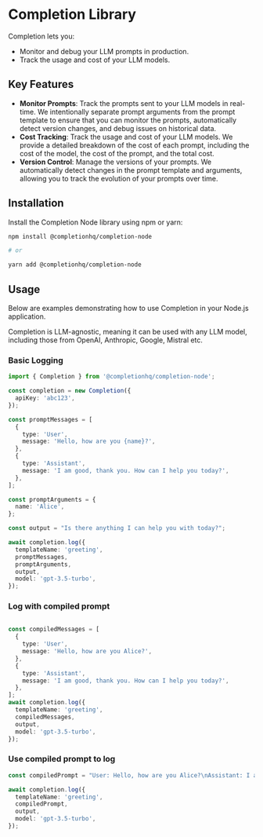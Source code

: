# Completion Library

Completion lets you:

- Monitor and debug your LLM prompts in production.
- Track the usage and cost of your LLM models.

## Key Features

- **Monitor Prompts**: Track the prompts sent to your LLM models in real-time. We intentionally separate prompt arguments from the prompt template to ensure that you can monitor the prompts, automatically detect version changes, and debug issues on historical data.
- **Cost Tracking**: Track the usage and cost of your LLM models. We provide a detailed breakdown of the cost of each prompt, including the cost of the model, the cost of the prompt, and the total cost.
- **Version Control**: Manage the versions of your prompts. We automatically detect changes in the prompt template and arguments, allowing you to track the evolution of your prompts over time.

## Installation

Install the Completion Node library using npm or yarn:

```bash
npm install @completionhq/completion-node

# or

yarn add @completionhq/completion-node
```

## Usage

Below are examples demonstrating how to use Completion in your Node.js application.

Completion is LLM-agnostic, meaning it can be used with any LLM model, including those from OpenAI, Anthropic, Google, Mistral etc.

### Basic Logging

```typescript
import { Completion } from '@completionhq/completion-node';

const completion = new Completion({
  apiKey: 'abc123',
});

const promptMessages = [
  {
    type: 'User',
    message: 'Hello, how are you {name}?',
  },
  {
    type: 'Assistant',
    message: 'I am good, thank you. How can I help you today?',
  },
];

const promptArguments = {
  name: 'Alice',
};

const output = "Is there anything I can help you with today?";

await completion.log({
  templateName: 'greeting',
  promptMessages,
  promptArguments,
  output,
  model: 'gpt-3.5-turbo',
});
```

### Log with compiled prompt

```typescript

const compiledMessages = [
  {
    type: 'User',
    message: 'Hello, how are you Alice?',
  },
  {
    type: 'Assistant',
    message: 'I am good, thank you. How can I help you today?',
  },
];
await completion.log({
  templateName: 'greeting',
  compiledMessages,
  output,
  model: 'gpt-3.5-turbo',
});
```

### Use compiled prompt to log

```typescript
const compiledPrompt = "User: Hello, how are you Alice?\nAssistant: I am good, thank you. How can I help you today?";

await completion.log({
  templateName: 'greeting',
  compiledPrompt,
  output,
  model: 'gpt-3.5-turbo',
});
```
